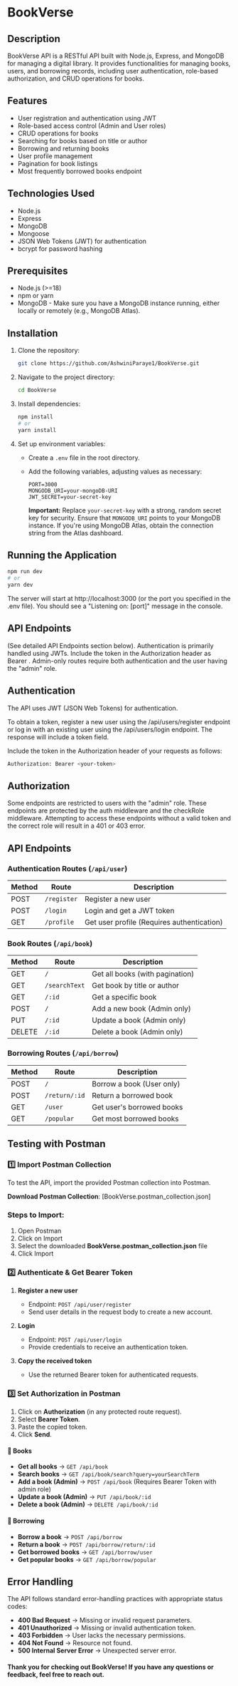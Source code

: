 # BookVerse

## Description

BookVerse API is a RESTful API built with Node.js, Express, and MongoDB for managing a digital library. It provides functionalities for managing books, users, and borrowing records, including user authentication, role-based authorization, and CRUD operations for books.

## Features

- User registration and authentication using JWT
- Role-based access control (Admin and User roles)
- CRUD operations for books
- Searching for books based on title or author
- Borrowing and returning books
- User profile management
- Pagination for book listings
- Most frequently borrowed books endpoint

## Technologies Used

- Node.js
- Express
- MongoDB
- Mongoose
- JSON Web Tokens (JWT) for authentication
- bcrypt for password hashing

## Prerequisites

- Node.js (>=18)
- npm or yarn
- MongoDB - Make sure you have a MongoDB instance running, either locally or remotely (e.g., MongoDB Atlas).

## Installation

1.  Clone the repository:

    ```bash
    git clone https://github.com/AshwiniParaye1/BookVerse.git
    ```

2.  Navigate to the project directory:

    ```bash
    cd BookVerse
    ```

3.  Install dependencies:

    ```bash
    npm install
    # or
    yarn install
    ```

4.  Set up environment variables:

    - Create a `.env` file in the root directory.
    - Add the following variables, adjusting values as necessary:

      ```
      PORT=3000
      MONGODB_URI=your-mongoDB-URI
      JWT_SECRET=your-secret-key
      ```

      **Important:** Replace `your-secret-key` with a strong, random secret key for security. Ensure that `MONGODB_URI` points to your MongoDB instance. If you're using MongoDB Atlas, obtain the connection string from the Atlas dashboard.

## Running the Application

```bash
npm run dev
# or
yarn dev
```

The server will start at http://localhost:3000 (or the port you specified in the .env file). You should see a "Listening on: [port]" message in the console.

## API Endpoints

(See detailed API Endpoints section below). Authentication is primarily handled using JWTs. Include the token in the Authorization header as Bearer <token>. Admin-only routes require both authentication and the user having the "admin" role.

## Authentication

The API uses JWT (JSON Web Tokens) for authentication.

To obtain a token, register a new user using the /api/users/register endpoint or log in with an existing user using the /api/users/login endpoint. The response will include a token field.

Include the token in the Authorization header of your requests as follows:

```bash
Authorization: Bearer <your-token>
```

## Authorization

Some endpoints are restricted to users with the "admin" role. These endpoints are protected by the auth middleware and the checkRole middleware. Attempting to access these endpoints without a valid token and the correct role will result in a 401 or 403 error.

## API Endpoints

### Authentication Routes (`/api/user`)

| Method | Route       | Description                                |
| ------ | ----------- | ------------------------------------------ |
| POST   | `/register` | Register a new user                        |
| POST   | `/login`    | Login and get a JWT token                  |
| GET    | `/profile`  | Get user profile (Requires authentication) |

### Book Routes (`/api/book`)

| Method | Route         | Description                     |
| ------ | ------------- | ------------------------------- |
| GET    | `/`           | Get all books (with pagination) |
| GET    | `/searchText` | Get book by title or author     |
| GET    | `/:id`        | Get a specific book             |
| POST   | `/`           | Add a new book (Admin only)     |
| PUT    | `/:id`        | Update a book (Admin only)      |
| DELETE | `/:id`        | Delete a book (Admin only)      |

### Borrowing Routes (`/api/borrow`)

| Method | Route         | Description               |
| ------ | ------------- | ------------------------- |
| POST   | `/`           | Borrow a book (User only) |
| POST   | `/return/:id` | Return a borrowed book    |
| GET    | `/user`       | Get user's borrowed books |
| GET    | `/popular`    | Get most borrowed books   |

## Testing with Postman

### 1️⃣ Import Postman Collection

To test the API, import the provided Postman collection into Postman.

**Download Postman Collection**: [BookVerse.postman_collection.json]

### Steps to Import:

1. Open Postman
2. Click on Import
3. Select the downloaded **BookVerse.postman_collection.json** file
4. Click Import

### 2️⃣ Authenticate & Get Bearer Token

1. **Register a new user**

   - Endpoint: `POST /api/user/register`
   - Send user details in the request body to create a new account.

2. **Login**

   - Endpoint: `POST /api/user/login`
   - Provide credentials to receive an authentication token.

3. **Copy the received token**
   - Use the returned Bearer token for authenticated requests.

### 3️⃣ Set Authorization in Postman

1. Click on **Authorization** (in any protected route request).
2. Select **Bearer Token**.
3. Paste the copied token.
4. Click **Send**.

#### 📌 Books

- **Get all books** → `GET /api/book`
- **Search books** → `GET /api/book/search?query=yourSearchTerm`
- **Add a book (Admin)** → `POST /api/book` (Requires Bearer Token with admin role)
- **Update a book (Admin)** → `PUT /api/book/:id`
- **Delete a book (Admin)** → `DELETE /api/book/:id`

#### 📌 Borrowing

- **Borrow a book** → `POST /api/borrow`
- **Return a book** → `POST /api/borrow/return/:id`
- **Get borrowed books** → `GET /api/borrow/user`
- **Get popular books** → `GET /api/borrow/popular`

## Error Handling

The API follows standard error-handling practices with appropriate status codes:

- **400 Bad Request** → Missing or invalid request parameters.
- **401 Unauthorized** → Missing or invalid authentication token.
- **403 Forbidden** → User lacks the necessary permissions.
- **404 Not Found** → Resource not found.
- **500 Internal Server Error** → Unexpected server error.

#### Thank you for checking out BookVerse! If you have any questions or feedback, feel free to reach out.
